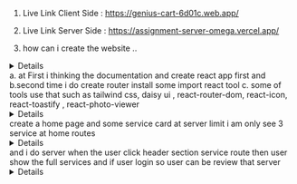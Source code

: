 1. Live Link Client Side : https://genius-cart-6d01c.web.app/

2. Live Link Server Side : https://assignment-server-omega.vercel.app/

3. how can i create the website ..
<details>
</details> a. at First i thinking the documentation and create react app first and 
    b.second time i do create router install some import react tool 
    c. some of tools use that such as tailwind css, daisy ui , react-router-dom, react-icon, react-toastify , react-photo-viewer
<summary></summary>
<details></details>create a home page and some service card at server limit i am only see 3 service at home routes 

<details></details>and i do server when the user click header section service route then user show the full services and if user login so user can be review that server 

<details></details>